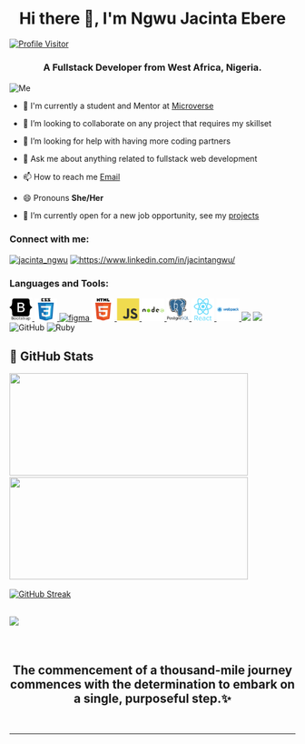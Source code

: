 <h1 align="center" fontsize="40px">Hi there 👋, I'm Ngwu Jacinta Ebere</h1>

[![Profile Visitor](https://komarev.com/ghpvc/?username=JacintaNgwu&color=brightgreen)](https://github.com/JacintaNgwu)

<h3 align="center">A Fullstack Developer from West Africa, Nigeria.</h3>


<img align="center" src="https://i0.wp.com/i.pinimg.com/originals/81/2c/22/812c229c60047ee347f778135cd76b81.gif?resize=160,120" alt="Me" title="Me" width="50%" >



- 🔭 I'm currently a student and Mentor at [Microverse](https://www.microverse.org/)

- 👯 I’m looking to collaborate on any project that requires my skillset

- 🤔 I’m looking for help with having more coding partners

- 💬 Ask me about anything related to fullstack web development

- 📫 How to reach me [Email](jacintangwu9900@gmail.com)

- 😄 Pronouns **She/Her**

- 🔭 I’m currently open for a new job opportunity, see my [projects](https://github.com/JacintaNgwu/My-Portfolio.git)

<h3 align="left">Connect with me:</h3>
<p align="left">
<a href="https://twitter.com/jacinta_ngwu" target="blank"><img align="center" src="https://raw.githubusercontent.com/rahuldkjain/github-profile-readme-generator/master/src/images/icons/Social/twitter.svg" alt="jacinta_ngwu" height="30" width="40" /></a>
<a href="https://www.linkedin.com/in/jacintangwu/" target="blank"><img align="center" src="https://raw.githubusercontent.com/rahuldkjain/github-profile-readme-generator/master/src/images/icons/Social/linked-in-alt.svg" alt="https://www.linkedin.com/in/jacintangwu/" height="30" width="40" /></a>
</p>

<h3 align="left">Languages and Tools:</h3>
<p align="left"> <a href="https://getbootstrap.com" target="_blank" rel="noreferrer"> <img src="https://raw.githubusercontent.com/devicons/devicon/master/icons/bootstrap/bootstrap-plain-wordmark.svg" alt="bootstrap" width="40" height="40"/> </a>
<a href="https://www.w3schools.com/css/" target="_blank" rel="noreferrer"> <img src="https://raw.githubusercontent.com/devicons/devicon/master/icons/css3/css3-original-wordmark.svg" alt="css3" width="40" height="40"/> </a>
 <a href="https://www.figma.com/" target="_blank" rel="noreferrer"> <img src="https://www.vectorlogo.zone/logos/figma/figma-icon.svg" alt="figma" width="40" height="40"/> </a>
 <a href="https://www.w3.org/html/" target="_blank" rel="noreferrer"> <img src="https://raw.githubusercontent.com/devicons/devicon/master/icons/html5/html5-original-wordmark.svg" alt="html5" width="40" height="40"/> </a>
 <a href="https://developer.mozilla.org/en-US/docs/Web/JavaScript" target="_blank" rel="noreferrer"> <img src="https://raw.githubusercontent.com/devicons/devicon/master/icons/javascript/javascript-original.svg" alt="javascript" width="40" height="40"/> </a>
 <a href="https://nodejs.org" target="_blank" rel="noreferrer"> <img src="https://raw.githubusercontent.com/devicons/devicon/master/icons/nodejs/nodejs-original-wordmark.svg" alt="nodejs" width="40" height="40"/> </a>
 <a href="https://www.postgresql.org" target="_blank" rel="noreferrer"> <img src="https://raw.githubusercontent.com/devicons/devicon/master/icons/postgresql/postgresql-original-wordmark.svg" alt="postgresql" width="40" height="40"/> </a>
 <a href="https://reactjs.org/" target="_blank" rel="noreferrer"> <img src="https://raw.githubusercontent.com/devicons/devicon/master/icons/react/react-original-wordmark.svg" alt="react" width="40" height="40"/>
 <a href="https://webpack.js.org" target="_blank" rel="noreferrer"> <img src="https://raw.githubusercontent.com/devicons/devicon/d00d0969292a6569d45b06d3f350f463a0107b0d/icons/webpack/webpack-original-wordmark.svg" alt="webpack" width="40" height="40"/> </a>
 <a src="https://www.npmjs.com/"><img src="https://img.icons8.com/color/48/000000/npm.png"/></a>
 <a src="https://visualstudio.microsoft.com/"><img src="https://img.icons8.com/color/48/000000/visual-studio.png"/></a>
 <img height="50" src="https://user-images.githubusercontent.com/25181517/117364276-fc4eb280-aebd-11eb-92ba-8a6ef74b7313.png" alt="GitHub" title="GitHub" />
  <img height="50" src="https://user-images.githubusercontent.com/25181517/192603745-7d34df9e-7756-4756-a539-6a61badf7a80.png" alt="Ruby" title="Ruby" />

 <h2>🚀 GitHub Stats</h2>

<div>
  <img height="180" width="420" src="https://github-readme-stats-eight-theta.vercel.app/api?username=JacintaNgwu&show_icons=true&theme=nightowl&count_private=true"/>
  <img height="180" width="420" src="https://github-readme-stats.vercel.app/api/top-langs/?username=JacintaNgwu&show_icons=true&theme=nightowl&layout=compact&count_prrivate=true"/>
</div>

[![GitHub Streak](https://streak-stats.demolab.com?user=JacintaNgwu&theme=radical&card_width=799)](https://git.io/streak-stats)

<br>
<img src="https://user-images.githubusercontent.com/73097560/115834477-dbab4500-a447-11eb-908a-139a6edaec5c.gif">
<br>
<br>
<br>

<div align='center'>

## <b>The commencement of a thousand-mile journey commences with the determination to embark on a single, purposeful step.✨</b>

</div>
<br>
<!-- <br>
<br>
<br> -->

---

<!-- <br> -->
